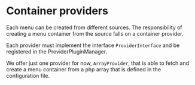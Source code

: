 # Container providers

Each menu can be created from different sources. The responsibility of creating a menu container from the source falls on a container provider.

Each provider must implement the interface `ProviderInterface` and be registered in the ProviderPluginManager.

We offer just one provider for now, `ArrayProvider`, that is able to fetch and create a menu container from a php array that is defined in the configuration file.
